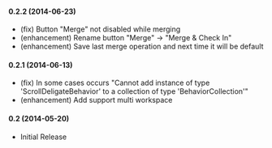 #### 0.2.2 (2014-06-23)
* (fix) Button "Merge" not disabled while merging
* (enhancement) Rename button "Merge" -> "Merge & Check In"
* (enhancement) Save last merge operation and next time it will be default

#### 0.2.1 (2014-06-13)
* (fix) In some cases occurs "Cannot add instance of type 'ScrollDeligateBehavior' to a collection of type 'BehaviorCollection'"
* (enhancement) Add support multi workspace

#### 0.2 (2014-05-20)
* Initial Release

